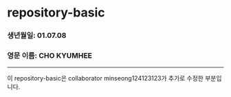 # repository-basic

### 생년월일: 01.07.08
### 영문 이름: CHO KYUMHEE
---
이 repository-basic은 collaborator minseong124123123가 추가로 수정한 부분입니다.
